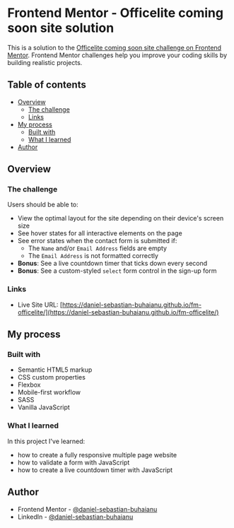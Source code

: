 # Frontend Mentor - Officelite coming soon site solution

This is a solution to the [Officelite coming soon site challenge on Frontend Mentor](https://www.frontendmentor.io/challenges/officelite-coming-soon-site-M4DIPNz8g). Frontend Mentor challenges help you improve your coding skills by building realistic projects. 

## Table of contents

- [Overview](#overview)
  - [The challenge](#the-challenge)
  - [Links](#links)
- [My process](#my-process)
  - [Built with](#built-with)
  - [What I learned](#what-i-learned)
- [Author](#author)

## Overview

### The challenge

Users should be able to:

- View the optimal layout for the site depending on their device's screen size
- See hover states for all interactive elements on the page
- See error states when the contact form is submitted if:
  - The `Name` and/or `Email Address` fields are empty
  - The `Email Address` is not formatted correctly
- **Bonus**: See a live countdown timer that ticks down every second
- **Bonus**: See a custom-styled `select` form control in the sign-up form

### Links

- Live Site URL: [https://daniel-sebastian-buhaianu.github.io/fm-officelite/](https://daniel-sebastian-buhaianu.github.io/fm-officelite/)

## My process

### Built with

- Semantic HTML5 markup
- CSS custom properties
- Flexbox
- Mobile-first workflow
- SASS
- Vanilla JavaScript

### What I learned

In this project I've learned:
- how to create a fully responsive multiple page website
- how to validate a form with JavaScript
- how to create a live countdown timer with JavaScript

## Author

- Frontend Mentor - [@daniel-sebastian-buhaianu](https://www.frontendmentor.io/profile/daniel-sebastian-buhaianu)
- LinkedIn - [@daniel-sebastian-buhaianu](https://www.linkedin.com/in/daniel-sebastian-buhaianu/)
